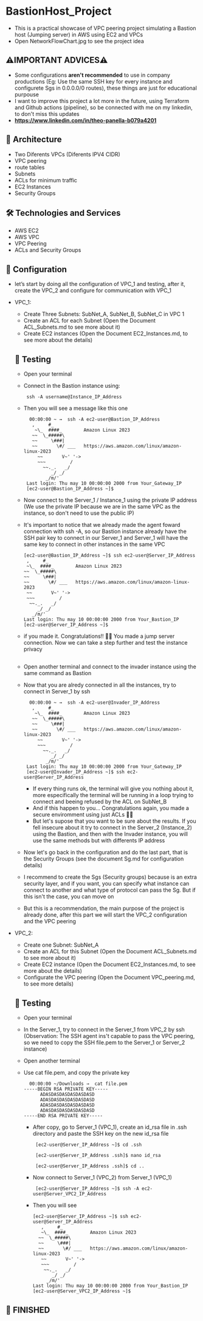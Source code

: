 # BastionHost_Project
- This is a practical showcase of VPC peering project simulating a Bastion host (Jumping server) in AWS using EC2 and VPCs
- Open NetworkFlowChart.jpg to see the project idea

## ⚠️IMPORTANT ADVICES⚠️
- Some configurations **aren't recommended** to use in company productions (Eg: Use the same SSH key for every instance and configurete Sgs in 0.0.0.0/0 routes), these things are just for educational purpouse
- I want to improve this project a lot more in the future, using Terraform and Github actions (pipeline), so be connected with me on my linkedin, to don't miss this updates
- **https://www.linkedin.com/in/theo-panella-b079a4201**


## 📐 Architecture ##
- Two Diferents VPCs (Diferents IPV4 CIDR)
- VPC peering
- route tables
- Subnets
- ACLs for minimum traffic 
- EC2 Instances 
- Security Groups


## 🛠️ Technologies and Services ##
- AWS EC2
- AWS VPC
- VPC Peering
- ACLs and Security Groups

## 🔧 Configuration ##
- let’s start by doing all the configuration of VPC_1 and testing, after it, create the VPC_2 and configure for communication with VPC_1
- VPC_1:
  - Create Three Subnets: SubNet_A, SubNet_B, SubNet_C in VPC 1
  - Create an ACL for each Subnet (Open the Document ACL_Subnets.md to see more about it)
  - Create EC2 instances (Open the Document EC2_Instances.md, to see more about the details)

  ## 📝 Testing ##
  - Open your terminal
  - Connect in the Bastion instance using:
    
         ssh -A username@Instance_IP_Address

  - Then you will see a message like this one
    
          00:00:00 ~ →  ssh -A ec2-user@Bastion_IP_Address
           ,     #_
            ~\_  ####_        Amazon Linux 2023
           ~~  \_#####\
           ~~     \###|
           ~~       \#/ ___   https://aws.amazon.com/linux/amazon-linux-2023
             ~~       V~' '->
             ~~~         /
               ~~._.   _/
                  _/ _/
                _/m/'
         Last login: Thu may 10 00:00:00 2000 from Your_Gateway_IP
         [ec2-user@Bastion_IP_Address ~]$


  - Now connect to the Server_1 / Instance_1 using the private IP address (We use the private IP because we are in the same VPC as the instance, so don't need to use the public IP)
  - It's important to notice that we already made the agent foward connection with ssh -A, so our Bastion instance already have the SSH pair key to connect in our Server_1 and Server_1 will have the same key to connect in other instances in the same VPC
    
        [ec2-user@Bastion_IP_Address ~]$ ssh ec2-user@Server_IP_Address
         ,     #_
         ~\_  ####_        Amazon Linux 2023
        ~~  \_#####\
        ~~     \###|
        ~~       \#/ ___   https://aws.amazon.com/linux/amazon-linux-2023
         ~~       V~' '->
         ~~~         /
          ~~._.   _/
             _/ _/
           _/m/'
        Last login: Thu may 10 00:00:00 2000 from Your_Bastion_IP
        [ec2-user@Server_IP_Address ~]$

  - if you made it. Congratulations!! 🎉🎉
    You made a jump server connection. Now we can take a step further and test the instance privacy

    ##
    
  - Open another terminal and connect to the invader instance using the same command as Bastion
  - Now that you are alredy connected in all the instances, try to connect in Server_1 by ssh

          00:00:00 ~ →  ssh -A ec2-user@Invader_IP_Address
           ,     #_
            ~\_  ####_        Amazon Linux 2023
           ~~  \_#####\
           ~~     \###|
           ~~       \#/ ___   https://aws.amazon.com/linux/amazon-linux-2023
             ~~       V~' '->
             ~~~         /
               ~~._.   _/
                  _/ _/
                _/m/'
         Last login: Thu may 10 00:00:00 2000 from Your_Gateway_IP
         [ec2-user@Invader_IP_Address ~]$ ssh ec2-user@Server_IP_Address
 
    - If every thing runs ok, the terminal will give you nothing about it, more especifically the terminal will be running in a loop trying to connect and beeing refused by the ACL on SubNet_B
    - And if this happen to you... Congratulations again, you made a secure enviromment using just ACLs 🎉🎉
    - But let's supose that you want to be sure about the results. If you fell insecure about it try to connect in the Server_2 (Instance_2) using the Bastion, and then with the Invader instance, you will use the same methods but with differents IP address
    
  - Now let's go back in the configuration and do the last part, that is the Security Groups (see the document Sg.md for configuration details)
  - I recommend to create the Sgs (Security groups) because is an extra security layer, and if you want, you can specify what instance can connect to another and what type of protocol can pass the Sg. But if this isn't the case, you can move on
  - But this is a recommendation, the main purpose of the project is already done, after this part we will start the VPC_2 configuration and the VPC peering

- VPC_2:
  - Create one Subnet: SubNet_A
  - Create an ACL for this Subnet (Open the Document ACL_Subnets.md to see more about it)
  - Create EC2 instance (Open the Document EC2_Instances.md, to see more about the details)
  - Configurate the VPC peering (Open the Document VPC_peering.md, to see more details)
 
  ## 📝 Testing ##
  - Open your terminal
  - In the Server_1, try to connect in the Server_1 from VPC_2 by ssh (Observation: The SSH agent ins't capable to pass the VPC peering, so we need to copy the SSH file.pem to the Server_1 or Server_2 instance)
  - Open another terminal
  - Use cat file.pem, and copy the private key

          00:00:00 ~/Downloads →  cat file.pem 
        -----BEGIN RSA PRIVATE KEY-----
              ADASDASDASDASDASDASD
              ADASDASDASDASDASDASD
              ADASDASDASDASDASDASD
              ADASDASDASDASDASDASD
        -----END RSA PRIVATE KEY-----

    - After copy, go to Server_1 (VPC_1), create an id_rsa file in .ssh directory and paste the SSH key on the new id_rsa file

           [ec2-user@Server_IP_Address ~]$ cd .ssh
      
           [ec2-user@Server_IP_Address .ssh]$ nano id_rsa

           [ec2-user@Server_IP_Address .ssh]$ cd ..


    - Now connect to Server_1 (VPC_2) from Server_1 (VPC_1)
    
           [ec2-user@Server_IP_Address ~]$ ssh -A ec2-user@Server_VPC2_IP_Address

    - Then you will see

          [ec2-user@Server_IP_Address ~]$ ssh ec2-user@Server_IP_Address
             ,     #_
             ~\_  ####_        Amazon Linux 2023
            ~~  \_#####\
            ~~     \###|
            ~~       \#/ ___   https://aws.amazon.com/linux/amazon-linux-2023
             ~~       V~' '->
             ~~~         /
              ~~._.   _/
                 _/ _/
               _/m/'
          Last login: Thu may 10 00:00:00 2000 from Your_Bastion_IP
          [ec2-user@Server_VPC2_IP_Address ~]$
      
## 🏁 FINISHED




          
